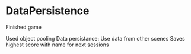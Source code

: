 # DataPersistence

Finished game

Used object pooling
Data persistance:
Use data from other scenes
Saves highest score with name for next sessions
